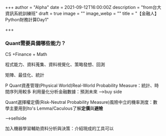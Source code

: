 +++
author = "Alpha"
date = 2021-09-12T16:00:00Z
description = "from台大資訊系統訓練班"
draft = true
image = ""
image_webp = ""
title = "【金融人】Python財務計算Day1"

+++
### Quant需要具備哪些能力？

CS +Finance + Math 

程式能力、資料蒐集、資料視覺化、策略發想、回測

矩陣、最佳化、統計

P Quant資產管理(Physical World)Real-World Probability Measure：統計、時間序列用較多 利用量化分析金融數據：預測未來 -->buy side

Quant選擇權定價(Risk-Neutral Probability Measure)風險中立的機率測度：數學主要用到Ito's Lemma/Caculous了解**定價**與**避險**

\-->sellside

加入機器學習輔助資料分析與決策：介紹現成的工具可以